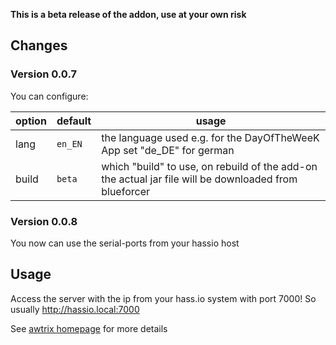 **This is a beta release of the addon, use at your own risk**

## Changes
### Version 0.0.7 
You can configure:

|option|default|usage|
|---|---|---|
|lang|`en_EN`| the language used e.g. for the DayOfTheWeeK App set "de_DE" for german|
|build|`beta`| which "build" to use, on rebuild of the add-on the actual jar file will be downloaded from blueforcer|

### Version 0.0.8 
You now can use the serial-ports from your hassio host

## Usage
Access the server with the ip from your hass.io system with port 7000!
So usually http://hassio.local:7000


See [awtrix homepage](https://docs.blueforcer.de/#/v2/README) for more details
